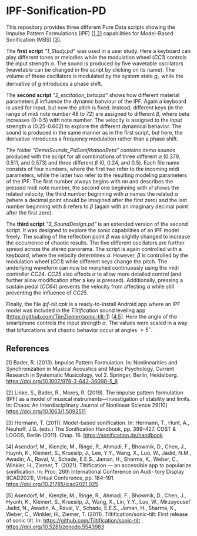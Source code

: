 # IPF-Sonification-PD

This repository provides three different Pure Data scripts showing the Impulse Pattern Formulations (IPF) [[1](#1),[2](#2)] capabilities for Model-Based Sonification (MBS) [[3](#3)].

The **first script** *"1_Study.pd"* was used in a user study. Here a keyboard can play different tones or melodies while the modulation wheel (*CC1*) controls the input strength $\alpha$. The sound is produced by five wavetable oscillators (wavetable can be changed in the script by clicking on its name). The volume of these oscillators is modulated by the system state $g_i$, while the derivative of $g$ introduces a phase shift.

The **second script** *"2_excitation_beta.pd"* shows how different material parameters $\beta$ influence the dynamic bahviour of the IPF. Again a keyboard is used for input, but now the pitch is fixed. Instead, different keys (in the range of midi note number 48 to 72) are assigned to different $\beta$, where beta increases (0-0.5) with note number. The velocity is assigned to the input strength $\alpha$ (0.25-0.602) to explore the different dynamical behavior. The sound is produced in the same manner as in the first script, but here, the derivative introduces a frequency modulation rather than a phase shift. 

The folder *"DemoSounds_PdSonifikationBeta"* contains demo sounds produced with the script for all combinations of three different $\alpha$ (0.379, 0.511, and 0.573) and three different $\beta$ (0, 0.24, and 0.5). Each file name consists of four numbers, where the first two refer to the incoming midi parameters, while the latter two refer to the resulting modeling parameters of the IPF: The first number always begins with *nn* and describes the pressed midi note number, the second one beginning with *vl* shows the related velocity, the third number beginning with *a* names the related $\alpha$ (where a decimal point should be imagined after the first zero) and the last number beginning with *b* refers to $\beta$ (again with an imaginary decimal point after the first zero).


The **third script** *"3_SoundDesign.pd"* is an extended version of the second script. It was designed to explore the sonic capabilities of an IPF model freely. The scaling of the reflection point $\beta$ was slightly changed to increase the occurrence of chaotic results. The five different oscillators are further spread across the stereo panorama. The script is again controlled with a keyboard, where the velocity determines $\alpha$. However, $\beta$ is controlled by the modulation wheel (*CC1*) while different keys change the pitch. The underlying waveform can now be morphed continuously using the midi controller *CC24*. *CC25* also affects $\alpha$ to allow more detailed control (and further allow modification after a key is pressed). Additionally, pressing a sustain pedal (*CC64*) prevents the velocity from affecting $\alpha$ while still preventing the influence of *CC25*.

Finally, the file *ipf-tilt.apk* is a ready-to-install Android app where an IPF model was included in the *Tiltification* sound leveling app (https://github.com/TimZiemer/sonic-tilt-1) [[4](#4),[5](#5)]. Here the angle of the smartphone controls the input strength $\alpha$. The values were scaled in a way that bifurcations and chaotic behavior occur at angles $>5^\circ$.


## References
<a id="1">[1]</a> 
Bader, R. (2013). 
Impulse Pattern Formulation. 
In: Nonlinearities and Synchronization in Musical Acoustics and Music Psychology. Current Research in Systematic Musicology, vol 2. Springer, Berlin, Heidelberg. 
https://doi.org/10.1007/978-3-642-36098-5_8


<a id="2">[2]</a> 
Linke, S., Bader, R., Mores, R. (2019). 
The impulse pattern formulation (IPF) as a model of musical instruments—Investigation of stability and limits.
In: Chaos: An Interdisciplinary Journal of Nonlinear Science 29(10)
https://doi.org/10.1063/1.5092511 

<a id="3">[3]</a> 
Hermann, T. (2011). 
Model-based sonification. 
In: Hermann, T., Hunt, A., Neuhoff, J.G. (eds.) The Sonification Handbook, pp. 399–427. COST & LOGOS, Berlin (2011). Chap. 16. 
https://sonification.de/handbook

<a id="4">[4]</a> 
Asendorf, M., Kienzle, M., Ringe, R., Ahmadi, F., Bhowmik, D., Chen, J.,
Huynh, K., Kleinert, S., Kruesilp, J., Lee, Y.Y., Wang, X., Luo, W., Jadid,
N.M., Awadin, A., Raval, V., Schade, E.E.S., Jaman, H., Sharma, K.,
Weber, C., Winkler, H., Ziemer, T. (2021). 
Tiltification — an accessible app to
popularize sonification. In: Proc. 26th International Conference on Audi-
tory Display (ICAD2021), Virtual Conference, pp. 184–191.
https://doi.org/10.21785/icad2021.025

<a id="5">[5]</a> 
Asendorf, M., Kienzle, M., Ringe, R., Ahmadi, F., Bhowmik, D., Chen,
J., Hyunh, K., Kleinert, S., Kruesilp, J., Wang, X., Lin, Y.Y., Luo, W.,
Mirzayousef Jadid, N., Awadin, A., Raval, V., Schade, E.E.S., Jaman, H.,
Sharma, K., Weber, C., Winkler, H., Ziemer, T. (2011). 
Tiltification/sonic-tilt: First release of sonic tilt. In: https://github.com/Tiltification/sonic-tilt ,
https://doi.org/10.5281/zenodo.5543983 
